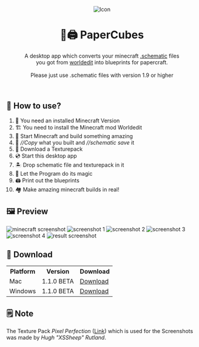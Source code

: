 
<p align="center">
  <img alt="Icon" src="https://florianfe.github.io/screenshots/PaperCubes/icon.png">
  <h1 align="center">🏡🖨 PaperCubes</h1>
  <p align="center">A desktop app which converts your minecraft <a href="http://www.minecraft-schematics.com/worldedit/tutorial/">.schematic</a> files <br>you got from <a href="https://github.com/sk89q/WorldEdit">worldedit</a> into blueprints for papercraft.
  <br><br>
  Please just use .schematic files with version 1.9 or higher
  </p>
</p>

<br>

## 🚀 How to use?
1. 🏡 You need an installed Minecraft Version
2. 🏗 You need to install the Minecraft mod Worldedit
3. 🔨 Start Minecraft and build something amazing 
4. 💾 *//Copy* what you built and *//schematic save* it
5. 🌴 Download a Texturepack
6. 💿 Start this desktop app
7. 🏝 Drop schematic file and texturepack in it
8. 🌟 Let the Program do its magic
9. 🖨 Print out the blueprints
10. 🏘 Make amazing minecraft builds in real!

## 🖼 Preview

![minecraft screenshot](https://florianfe.github.io/screenshots/PaperCubes/minecraft-screenshot.png)
![screenshot 1](https://florianfe.github.io/screenshots/PaperCubes/screenshot-1.png)
![screenshot 2](https://florianfe.github.io/screenshots/PaperCubes/screenshot-2.png)
![screenshot 3](https://florianfe.github.io/screenshots/PaperCubes/screenshot-3.png)
![screenshot 4](https://florianfe.github.io/screenshots/PaperCubes/screenshot-4.png)
![result screenshot](https://florianfe.github.io/screenshots/PaperCubes/result-screenshot.png)

## 💾 Download

<table align="center">
  <tr>
    <th>Platform</th>
    <th>Version</th>
    <th>Download</td>
  </tr>
  <tr>
    <td>Mac</td>
    <td>1.1.0 BETA</td>
    <td><a href="https://github.com/FlorianFe/PaperCubes/releases/download/v1.1.0-beta/PaperCubes.dmg">Download</a></td>
  </tr>
  <tr>
    <td>Windows</td>
    <td>1.1.0 BETA</td>
    <td><a href="https://github.com/FlorianFe/PaperCubes/releases/download/v1.1.0-beta/PaperCubes.exe">Download</a></td>
  </tr>
</table>

## 🗒 Note
The Texture Pack <i>Pixel Perfection</i> ([Link](http://www.minecraftforum.net/forums/mapping-and-modding-java-edition/resource-packs/1242533-pixel-perfection-now-with-polar-bears-1-11)) which is used for the Screenshots was made by <i>Hugh "XSSheep" Rutland</i>.
